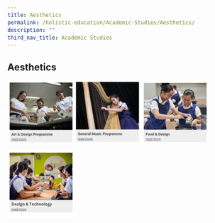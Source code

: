 ```yaml
---
title: Aesthetics
permalink: /holistic-education/Academic-Studies/Aesthetics/
description: ""
third_nav_title: Academic Studies
---
```

## Aesthetics

<p><a href="/holistic-education/Academic-Studies/adp/">
<img style="width:30%" align="left" src="/images/aes1.jpg">
</a></p>

<p><a href="/holistic-education/Academic-Studies/gmp/">
<img style="width:30%" align="left" src="/images/aes2.jpg">
</a></p>

<p><a href="/holistic-education/Academic-Studies/fnd/">
<img style="width:30%" align="left" src="/images/aes3.jpg">
</a></p>
<br clear="left">

<p><a href="/holistic-education/Academic-Studies/dnt/">
<img style="width:30%" align="left" src="/images/dnt2023.png">
</a></p>
<br clear="left">
